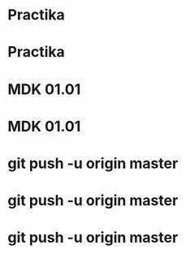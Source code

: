# Practika
# Practika
# MDK 01.01
# MDK 01.01
# git push -u origin master
# git push -u origin master
# git push -u origin master

